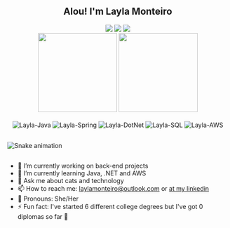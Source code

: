 <div align="center"> 
  <h2>Alou! I'm Layla Monteiro</h2>
</div>
  
<div align="center"> 
  <a href="https://instagram.com/laylindo" target="_blank"><img src="https://img.shields.io/badge/-Instagram-%23E4405F?style=for-the-badge&logo=instagram&logoColor=white" target="_blank"></a>
  <a href = "mailto:laylamonteiro@outlook.com"><img src="https://img.shields.io/badge/-Gmail-%23333?style=for-the-badge&logo=gmail&logoColor=white" target="_blank"></a>
  <a href="https://www.linkedin.com/in/layla-monteiro/" target="_blank"><img src="https://img.shields.io/badge/-LinkedIn-%230077B5?style=for-the-badge&logo=linkedin&logoColor=white" target="_blank"></a> 
</div>
  
<div align="center">
  <a href="https://github.com/laylamonteiro"></a>
  <img height="180em" src="https://github-readme-stats.vercel.app/api?username=laylamonteiro&show_icons=true&theme=dracula&include_all_commits=true&count_private=true"/>
  <img height="180em" src="https://github-readme-stats.vercel.app/api/top-langs/?username=laylamonteiro&layout=compact&langs_count=7&theme=dracula"/>
</div>
<div style="display: inline_block" align="center"><br>
  <img align="center" alt="Layla-Java" src="https://img.shields.io/badge/Java-ED8B00?style=for-the-badge&logo=java&logoColor=white">
  <img align="center" alt="Layla-Spring" src="https://img.shields.io/badge/Spring-6DB33F?style=for-the-badge&logo=spring&logoColor=white">
  <img align="center" alt="Layla-DotNet" src="https://img.shields.io/badge/.NET-5C2D91?style=for-the-badge&logo=.net&logoColor=white">
  <img align="center" alt="Layla-SQL" src="https://img.shields.io/badge/MySQL-00000F?style=for-the-badge&logo=mysql&logoColor=white">
  <img align="center" alt="Layla-AWS" src="https://img.shields.io/badge/Amazon_AWS-232F3E?style=for-the-badge&logo=amazon-aws&logoColor=white">
  </div>
  
  ##
 
![Snake animation](https://github.com/laylamonteiro/laylamonteiro/blob/output/github-contribution-grid-snake.svg)

  ##
  
- 🔭 I’m currently working on back-end projects
- 🌱 I’m currently learning Java, .NET  and AWS
- 💬 Ask me about cats and technology
- 📫 How to reach me: laylamonteiro@outlook.com or [at my linkedin](https://www.linkedin.com/in/layla-monteiro/)
- 👩 Pronouns: She/Her
- ⚡ Fun fact: I've started 6 different college degrees but I've got 0 diplomas so far 🙂
